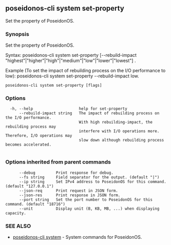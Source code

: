 ## poseidonos-cli system set-property

Set the property of PoseidonOS.

### Synopsis


Set the property of PoseidonOS. 

Syntax:
	poseidonos-cli system set-property [--rebuild-impact "highest"|"higher"|"high"|"medium"|"low"|"lower"|"lowest"] .

Example (To set the impact of rebuilding process on the I/O performance to low):
	poseidonos-cli system set-property --rebuild-impact low.
          

```
poseidonos-cli system set-property [flags]
```

### Options

```
  -h, --help                    help for set-property
      --rebuild-impact string   The impact of rebuilding process on the I/O performance.
                                With high rebuilding-impact, the rebuilding process may
                                interfere with I/O operations more. Therefore, I/O operations may
                                slow down although rebuilding process becomes accelerated. 
                                
```

### Options inherited from parent commands

```
      --debug         Print response for debug.
      --fs string     Field separator for the output. (default "|")
      --ip string     Set IPv4 address to PoseidonOS for this command. (default "127.0.0.1")
      --json-req      Print request in JSON form.
      --json-res      Print response in JSON form.
      --port string   Set the port number to PoseidonOS for this command. (default "18716")
      --unit          Display unit (B, KB, MB, ...) when displaying capacity.
```

### SEE ALSO

* [poseidonos-cli system](poseidonos-cli_system.md)	 - System commands for PoseidonOS.

